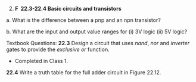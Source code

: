 2. **F  22.3-22.4 Basic circuits and transistors**

a. What is the difference between a pnp and an npn transistor?

b. What are the input and output value ranges for (i) 3V logic (ii) 5V logic?

Textbook Questions:
**22.3** Design a circuit that uses _nand_, _nor_ and _inverter_ gates to provide the _exclusive or_ function.
* Completed in Class 1.

**22.4** Write a truth table for the full adder circuit in Figure 22.12.
